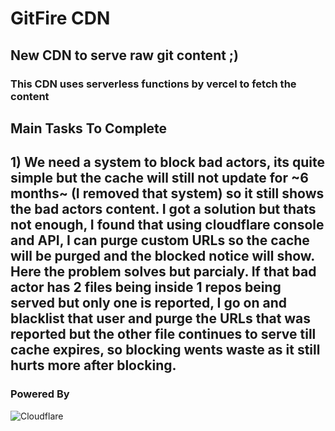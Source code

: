 # GitFire CDN 

## New CDN to serve raw git content ;)

### This CDN uses serverless functions by vercel to fetch the content


## Main Tasks To Complete
## 1) We need a system to block bad actors, its quite simple but the cache will still not update for ~6 months~ (I removed that system) so it still shows the bad actors content. I got a solution but thats not enough, I found that using cloudflare console and API, I can purge custom URLs so the cache will be purged and the blocked notice will show. Here the problem solves but parcialy. If that bad actor has 2 files being inside 1 repos being served but only one is reported, I go on and blacklist that user and purge the URLs that was reported but the other file continues to serve till cache expires, so blocking wents waste as it still hurts more after blocking.



### Powered By
 ![Cloudflare](https://www.cloudflare.com/img/logo-web-badges/cf-logo-on-white-bg.svg)
